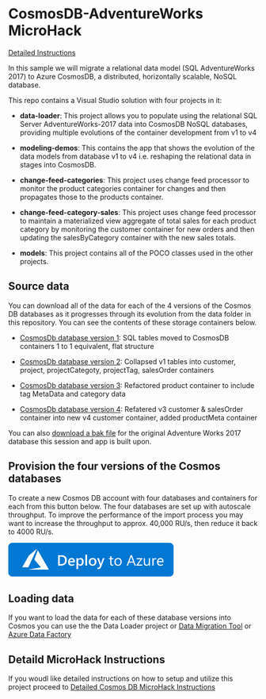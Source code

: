 # CosmosDB-AdventureWorks MicroHack
[Detailed Instructions](https://github.com/srnichols/CosmosDbAdventureWorks/blob/master/MICROHACKGUIDE.md)

In this sample we will migrate a relational data model (SQL AdventureWorks 2017) to Azure CosmosDB, a distributed, horizontally scalable, NoSQL database.  

This repo contains a Visual Studio solution with four projects in it:

* **data-loader**: This project allows you to populate using the relational SQL Server AdventureWorks-2017 data into CosmosDB NoSQL databases, providing multiple evolutions of the container development from v1 to v4 

* **modeling-demos**: This contains the app that shows the evolution of the data models from database v1 to v4 i.e. reshaping the relational data in stages into CosmosDB. 

* **change-feed-categories**: This project uses change feed processor to monitor the product categories container for changes and then propagates those to the products container. 

* **change-feed-category-sales**: This project uses change feed processor to maintain a materialized view aggregate of total sales for each product category by monitoring the customer container for new orders and then updating the salesByCategory container with the new sales totals.

* **models**: This project contains all of the POCO classes used in the other projects. 

## Source data

You can download all of the data for each of the 4 versions of the Cosmos DB databases as it progresses through its evolution from the data folder in this repository.
You can see the contents of these storage containers below.

* [CosmosDb database version 1](https://github.com/srnichols/CosmosDbAdventureWorks/tree/master/data/cosmosdb-adventureworks-v1): SQL tables moved to CosmosDB containers 1 to 1 equivalent, flat structure  

* [CosmosDb database version 2](https://github.com/srnichols/CosmosDbAdventureWorks/tree/master/data/cosmosdb-adventureworks-v2): Collapsed v1 tables into customer, project, projectCategoty, projectTag, salesOrder containers   

* [CosmosDb database version 3](https://github.com/srnichols/CosmosDbAdventureWorks/tree/master/data/cosmosdb-adventureworks-v3): Refactored product container to include tag MetaData and category data

* [CosmosDb database version 4](https://github.com/srnichols/CosmosDbAdventureWorks/tree/master/data/cosmosdb-adventureworks-v4): Refatered v3 customer & salesOrder container into new v4 customer container, added productMeta container  

You can also [download a bak file](https://github.com/srnichols/CosmosDbAdventureWorks/tree/master/data/sql-adventure-works-2017) for the original Adventure Works 2017 database this session and app is built upon.

## Provision the four versions of the Cosmos databases

To create a new Cosmos DB account with four databases and containers for each from this button below. The four databases are set up with autoscale throughput. 
To improve the performance of the import process you may want to increase the throughput to approx. 40,000 RU/s, then reduce it back to 4000 RU/s.

[![Deploy To Azure](https://raw.githubusercontent.com/Azure/azure-quickstart-templates/master/1-CONTRIBUTION-GUIDE/images/deploytoazure.svg?sanitize=true)](https://portal.azure.com/#create/Microsoft.Template/uri/https%3A%2F%2Fraw.githubusercontent.com%2Fazurecosmosdb%2Fcosmicworks%2Fmaster%2Fazuredeploy.json)

## Loading data

If you want to load the data for each of these database versions into Cosmos you can use the the Data Loader project or [Data Migration Tool](https://docs.microsoft.com/en-us/azure/cosmos-db/import-data) or 
[Azure Data Factory](https://docs.microsoft.com/en-us/azure/data-factory/connector-azure-cosmos-db)

## Detaild MicroHack Instructions

If you woudl like detailed instructions on how to setup and utilize this project proceed to
[Detailed Cosmos DB MicroHack Instructions](https://github.com/srnichols/CosmosDbAdventureWorks/blob/master/MICROHACKGUIDE.md)